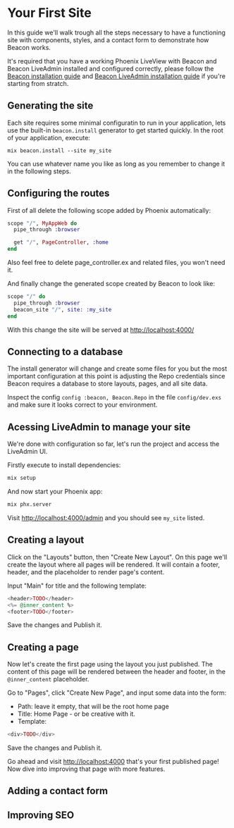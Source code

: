 # Your First Site

In this guide we'll walk trough all the steps necessary to have a functioning site with components, styles, and a contact form to demonstrate how Beacon works.

It's required that you have a working Phoenix LiveView with Beacon and Beacon LiveAdmin installed and configured correctly, please follow the [Beacon installation guide](https://github.com/BeaconCMS/beacon/blob/main/guides/introduction/installation.md) and [Beacon LiveAdmin installation guide](https://github.com/BeaconCMS/beacon_live_admin/blob/main/guides/introduction/installation.md) if you're starting from stratch.

## Generating the site

Each site requires some minimal configuratin to run in your application, lets use the built-in `beacon.install` generator to get started quickly. In the root of your application, execute:

```
mix beacon.install --site my_site
```

You can use whatever name you like as long as you remember to change it in the following steps.

## Configuring the routes

First of all delete the following scope added by Phoenix automatically:

```elixir
scope "/", MyAppWeb do
  pipe_through :browser

  get "/", PageController, :home
end
```

Also feel free to delete page_controller.ex and related files, you won't need it.

And finally change the generated scope created by Beacon to look like:

```elixir
scope "/" do
  pipe_through :browser
  beacon_site "/", site: :my_site
end
```

With this change the site will be served at [http://localhost:4000/](http://localhost:4000/)

## Connecting to a database

The install generator will change and create some files for you but the most important configuration at this point is adjusting the Repo credentials since Beacon requires a database to store layouts, pages, and all site data.

Inspect the config `config :beacon, Beacon.Repo` in the file `config/dev.exs` and make sure it looks correct to your environment.

## Acessing LiveAdmin to manage your site

We're done with configuration so far, let's run the project and access the LiveAdmin UI.

Firstly execute to install dependencies:

```sh
mix setup
```

And now start your Phoenix app:

```sh
mix phx.server
```

Visit [http://localhost:4000/admin](http://localhost:4000/admin) and you should see `my_site` listed.

## Creating a layout

Click on the "Layouts" button, then "Create New Layout". On this page we'll create the layout where all pages will be rendered. It will contain a footer, header, and the placeholder to render page's content.


Input "Main" for title and the following template:

```heex
<header>TODO</header>
<%= @inner_content %>
<footer>TODO</footer>
```

Save the changes and Publish it.

## Creating a page

Now let's create the first page using the layout you just published. The content of this page will be rendered between the header and footer, in the `@inner_content` placeholder.

Go to "Pages", click "Create New Page", and input some data into the form:

* Path: leave it empty, that will be the root home page
* Title: Home Page - or be creative with it.
* Template:

```heex
<div>TODO</div>
```

Save the changes and Publish it.

Go ahead and visit [http://localhost:4000](http://localhost:4000) that's your first published page! Now dive into improving that page with more features.

## Adding a contact form

## Improving SEO
